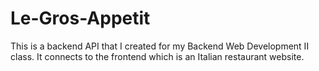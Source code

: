 # Le-Gros-Appetit

This is a backend API that I created for my Backend Web Development II class. It connects to the frontend which is an Italian restaurant website.

